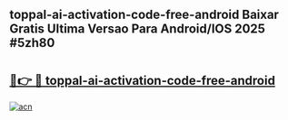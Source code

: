 ## toppal-ai-activation-code-free-android Baixar Gratis Ultima Versao Para Android/IOS 2025 #5zh80

# <h2><a href="https://ainizakaria.my?title=toppal-ai-activation-code-free-android&ref=20M">🔗👉 🔴 toppal-ai-activation-code-free-android</a></h2>

[![acn](https://github.com/user-attachments/assets/0f9c940e-d8b0-45ae-aac7-cd30a18b3e1c)](https://ainizakaria.my?title=toppal-ai-activation-code-free-android&ref=20M)

